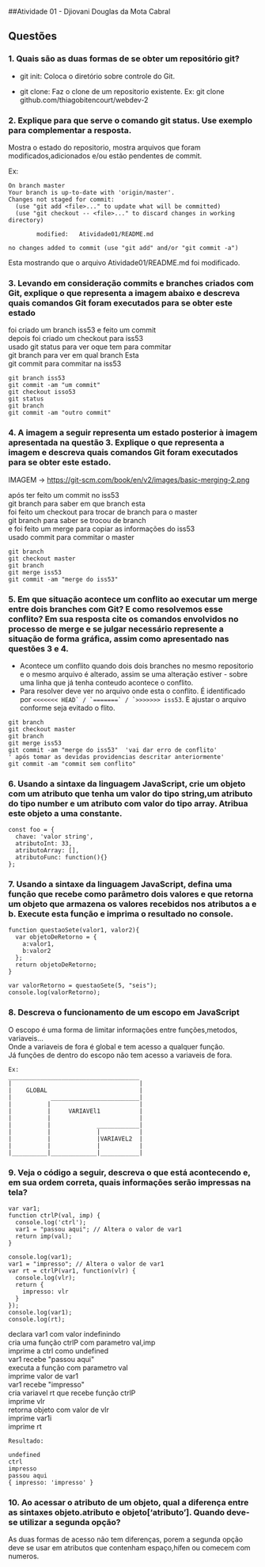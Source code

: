 ##Atividade 01 -  Djiovani Douglas da Mota Cabral

## Questões

### 1. Quais são as duas formas de se obter um repositório git?
- git init: Coloca o diretório sobre controle do Git.

- git clone: Faz o clone de um repositorio existente.
Ex: git clone github.com/thiagobitencourt/webdev-2

### 2. Explique para que serve o comando git status. Use exemplo para complementar a resposta.

Mostra o estado do repositorio, mostra arquivos que foram modificados,adicionados e/ou estão pendentes de commit.

Ex:
```
On branch master
Your branch is up-to-date with 'origin/master'.
Changes not staged for commit:
  (use "git add <file>..." to update what will be committed)
  (use "git checkout -- <file>..." to discard changes in working directory)

        modified:   Atividade01/README.md

no changes added to commit (use "git add" and/or "git commit -a")
```
Esta mostrando que o arquivo Atividade01/README.md foi modificado.


### 3. Levando em consideração commits e branches criados com Git, explique o que representa a imagem abaixo e descreva quais comandos Git foram executados para se obter este estado

foi criado um branch iss53 e feito um commit</br>
depois foi criado um checkout para iss53</br>
usado git status para ver oque tem para commitar</br>
git branch para ver em qual branch Esta</br>
git commit para commitar na iss53</br>

```
git branch iss53
git commit -am "um commit"
git checkout isso53
git status
git branch
git commit -am "outro commit"

```


### 4. A imagem a seguir representa um estado posterior à imagem apresentada na questão 3. Explique o que representa a imagem e descreva quais comandos Git foram executados para se obter este estado.

IMAGEM -> https://git-scm.com/book/en/v2/images/basic-merging-2.png


após ter feito um commit no iss53</br>
git branch para saber em que branch esta</br>
foi feito um checkout para trocar de branch para o master</br>
git branch para saber se trocou de branch</br>
e foi feito um merge para copiar as informações do iss53</br>
usado commit para commitar o master</br>

```
git branch
git checkout master
git branch
git merge iss53
git commit -am "merge do iss53"
```

### 5. Em que situação acontece um conflito ao executar um merge entre dois branches com Git? E como resolvemos esse conflito? Em sua resposta cite os comandos envolvidos no processo de merge e se julgar necessário represente a situação de forma gráfica, assim como apresentado nas questões 3 e 4.

- Acontece um conflito quando dois dois branches no mesmo repositorio e o mesmo arquivo é alterado, assim se uma alteração estiver - sobre uma linha que já tenha conteudo acontece o conflito.
- Para resolver deve ver no arquivo onde esta o conflito. É identificado por ```<<<<<<< HEAD` / `=======` / `>>>>>>> iss53```.
E ajustar o arquivo conforme seja evitado o flito.
```
git branch
git checkout master
git branch
git merge iss53
git commit -am "merge do iss53"  'vai dar erro de conflito'
' após tomar as devidas providencias descritar anteriormente'
git commit -am "commit sem conflito"
```
### 6. Usando a sintaxe da linguagem JavaScript, crie um objeto com um atributo que tenha um valor do tipo string,um atributo do tipo number e um atributo com valor do tipo array. Atribua este objeto a uma constante.

```
const foo = {
  chave: 'valor string',
  atributoInt: 33,
  atributoArray: [],
  atributoFunc: function(){}
};
```

### 7. Usando a sintaxe da linguagem JavaScript, defina uma função que recebe como parâmetro dois valores e que retorna um objeto que armazena os valores recebidos nos atributos a e b. Execute esta função e imprima o resultado no console.

```
function questaoSete(valor1, valor2){
  var objetoDeRetorno = {
    a:valor1,
    b:valor2
  };
  return objetoDeRetorno;
}

var valorRetorno = questaoSete(5, "seis");
console.log(valorRetorno);
```

### 8. Descreva o funcionamento de um escopo em JavaScript

O escopo é uma forma de limitar informações entre funções,metodos, variaveis...</br>
Onde a variaveis de fora é global e tem acesso a qualquer função.</br>
Já funções de dentro do escopo não tem acesso a variaveis de fora.</br>
```
Ex:
_____________________________________
|                                    |
|    GLOBAL                          |
|           _________________________|
|          |                         |
|          |     VARIAVEl1           |
|          |                         |
|          |             ____________|
|          |             |           |
|          |             |VARIAVEL2  |
|          |             |           |
|__________|_____________|___________|
```


### 9. Veja o código a seguir, descreva o que está acontecendo e, em sua ordem correta, quais informações serão impressas na tela?
```
var var1;
function ctrlP(val, imp) {
  console.log('ctrl');
  var1 = "passou aqui"; // Altera o valor de var1
  return imp(val);
}

console.log(var1);
var1 = "impresso"; // Altera o valor de var1
var rt = ctrlP(var1, function(vlr) {
  console.log(vlr);
  return {
    impresso: vlr
  }
});
console.log(var1);
console.log(rt);

```
declara var1 com valor indefinindo</br>
cria uma função ctrlP com parametro val,imp</br>
imprime a ctrl como undefined</br>
var1 recebe "passou aqui"</br>
executa a função com parametro val</br>
imprime valor de var1</br>
var1 recebe "impresso"</br>
cria variavel rt que recebe função ctrlP</br>
imprime vlr</br>
retorna objeto com valor de vlr</br>
imprime var1i</br>
imprime rt</br>
```
Resultado:

undefined
ctrl
impresso
passou aqui
{ impresso: 'impresso' }
```

### 10. Ao acessar o atributo de um objeto, qual a diferença entre as sintaxes objeto.atributo e objeto[‘atributo’]. Quando deve-se utilizar a segunda opção?

As duas formas de acesso não tem diferenças, porem a segunda opção deve se usar em atributos que contenham espaço,hífen ou comecem com numeros.
